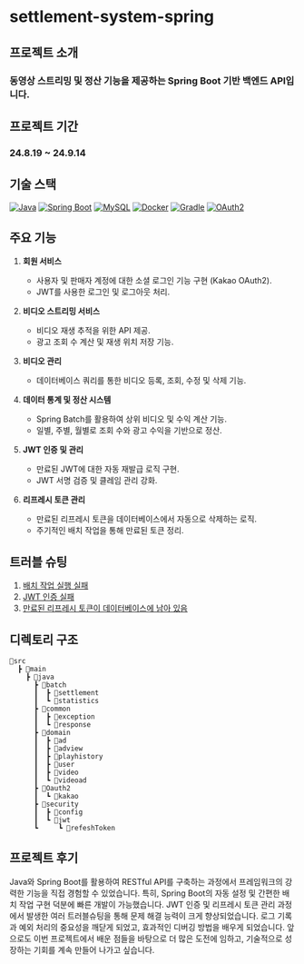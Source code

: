 ﻿# settlement-system-spring

## 프로젝트 소개

### 동영상 스트리밍 및 정산 기능을 제공하는 Spring Boot 기반 백엔드 API입니다.


## 프로젝트 기간
### 24.8.19 ~ 24.9.14


## 기술 스택

[![Java](https://skillicons.dev/icons?i=java)](https://skillicons.dev)
[![Spring Boot](https://skillicons.dev/icons?i=spring)](https://skillicons.dev)
[![MySQL](https://skillicons.dev/icons?i=mysql)](https://skillicons.dev)
[![Docker](https://skillicons.dev/icons?i=docker)](https://skillicons.dev)
[![Gradle](https://skillicons.dev/icons?i=gradle)](https://skillicons.dev)
[![OAuth2](https://skillicons.dev/icons?i=auth0)](https://skillicons.dev)

## 주요 기능

1. **회원 서비스**
   - 사용자 및 판매자 계정에 대한 소셜 로그인 기능 구현 (Kakao OAuth2).
   - JWT를 사용한 로그인 및 로그아웃 처리.

2. **비디오 스트리밍 서비스**
   - 비디오 재생 추적을 위한 API 제공.
   - 광고 조회 수 계산 및 재생 위치 저장 기능.

3. **비디오 관리**
   - 데이터베이스 쿼리를 통한 비디오 등록, 조회, 수정 및 삭제 기능.

4. **데이터 통계 및 정산 시스템**
   - Spring Batch를 활용하여 상위 비디오 및 수익 계산 기능.
   - 일별, 주별, 월별로 조회 수와 광고 수익을 기반으로 정산.

5. **JWT 인증 및 관리**
   - 만료된 JWT에 대한 자동 재발급 로직 구현.
   - JWT 서명 검증 및 클레임 관리 강화.

6. **리프레시 토큰 관리**
   - 만료된 리프레시 토큰을 데이터베이스에서 자동으로 삭제하는 로직.
   - 주기적인 배치 작업을 통해 만료된 토큰 정리.


## 트러블 슈팅

1. [배치 작업 실행 실패](https://velog.io/@kkd0059/배치-작업-실행-실패)
2. [JWT 인증 실패](https://velog.io/@kkd0059/JWT-인증-실패)
3. [만료된 리프레시 토큰이 데이터베이스에 남아 있음](https://velog.io/@kkd0059/만료된-리프레시-토큰이-데이터베이스에-남아-있음)

## 디렉토리 구조
```
📁src 
  ┣ 📁main
    ┣ 📁java
      ┣ 📁batch
      ┃  ┣ 📁settlement 
      ┃  ┗ 📁statistics
      ┣ 📁common
      ┃  ┣ 📁exception
      ┃  ┗ 📁response
      ┣ 📁domain
      ┃  ┣ 📁ad 
      ┃  ┣ 📁adview
      ┃  ┣ 📁playhistory
      ┃  ┣ 📁user
      ┃  ┣ 📁video
      ┃  ┗ 📁videoad
      ┣ 📁Oauth2
      ┃  ┗ 📁kakao 
      ┣ 📁security
      ┃  ┣ 📁config
      ┃  ┗ 📁jwt
      ┗     ┗ 📁refeshToken
```
## 프로젝트 후기
Java와 Spring Boot를 활용하여 RESTful API를 구축하는 과정에서 프레임워크의 강력한 기능을 직접 경험할 수 있었습니다. 특히, Spring Boot의 자동 설정 및 간편한 배치 작업 구현 덕분에 빠른 개발이 가능했습니다. JWT 인증 및 리프레시 토큰 관리 과정에서 발생한 여러 트러블슈팅을 통해 문제 해결 능력이 크게 향상되었습니다. 로그 기록과 예외 처리의 중요성을 깨닫게 되었고, 효과적인 디버깅 방법을 배우게 되었습니다. 앞으로도 이번 프로젝트에서 배운 점들을 바탕으로 더 많은 도전에 임하고, 기술적으로 성장하는 기회를 계속 만들어 나가고 싶습니다.
